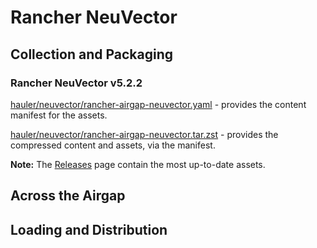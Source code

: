 # Rancher NeuVector

## Collection and Packaging

### Rancher NeuVector v5.2.2

[hauler/neuvector/rancher-airgap-neuvector.yaml](https://rancher-airgap.s3.amazonaws.com/v1.4.1/hauler/neuvector/rancher-airgap-neuvector.yaml) - provides the content manifest for the assets.

[hauler/neuvector/rancher-airgap-neuvector.tar.zst](https://rancher-airgap.s3.amazonaws.com/v1.4.1/hauler/neuvector/rancher-airgap-neuvector.tar.zst) - provides the compressed content and assets, via the manifest.

**Note:** The [Releases](https://github.com/zackbradys/rancher-airgap/releases) page contain the most up-to-date assets.

## Across the Airgap

## Loading and Distribution